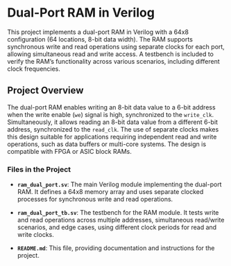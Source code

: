 # Dual-Port RAM in Verilog

This project implements a dual-port RAM in Verilog with a 64x8 configuration (64 locations, 8-bit data width). The RAM supports synchronous write and read operations using separate clocks for each port, allowing simultaneous read and write access. A testbench is included to verify the RAM’s functionality across various scenarios, including different clock frequencies.

## Project Overview

The dual-port RAM enables writing an 8-bit data value to a 6-bit address when the write enable (`we`) signal is high, synchronized to the `write_clk`. Simultaneously, it allows reading an 8-bit data value from a different 6-bit address, synchronized to the `read_clk`. The use of separate clocks makes this design suitable for applications requiring independent read and write operations, such as data buffers or multi-core systems. The design is compatible with FPGA or ASIC block RAMs.

### Files in the Project

- **`ram_dual_port.sv`**: The main Verilog module implementing the dual-port RAM. It defines a 64x8 memory array and uses separate clocked processes for synchronous write and read operations.

- **`ram_dual_port_tb.sv`**: The testbench for the RAM module. It tests write and read operations across multiple addresses, simultaneous read/write scenarios, and edge cases, using different clock periods for read and write clocks.

- **`README.md`**: This file, providing documentation and instructions for the project.
